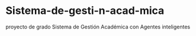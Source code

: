 # Sistema-de-gesti-n-acad-mica
proyecto de grado Sistema de Gestión Académica con Agentes inteligentes
